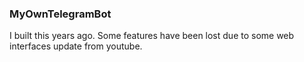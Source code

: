 ### MyOwnTelegramBot

I built this years ago. Some features have been lost due to some web interfaces update from youtube.
